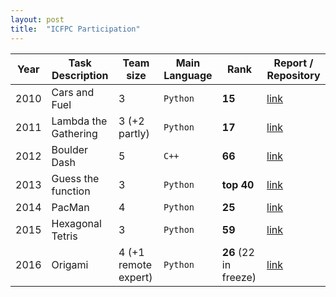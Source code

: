 ```yaml
---
layout: post
title:  "ICFPC Participation"
---
```



| Year | Task Description | Team size | Main Language | Rank | Report / Repository |
|------|------------------|-----------|----------|------|--------------------|
| 2010 | Cars and Fuel | 3 | `Python` | **15** |  [link](http://codeforces.com/blog/entry/480) |
| 2011 | Lambda the Gathering | 3 (+2 partly) | `Python` | **17** | [link](https://github.com/pankdm/icfpc-2011) |
| 2012 | Boulder Dash | 5 | `C++` | **66** | [link](https://github.com/pankdm/icfpc-2012) |
| 2013 | Guess the function | 3 | `Python` | **top 40**  | [link](https://github.com/pankdm/icfpc-2013) |
| 2014 | PacMan | 4 | `Python` | **25** | [link](https://github.com/pankdm/icfpc-2014) |
| 2015 | Hexagonal Tetris | 3 | `Python` | **59** |  [link](https://github.com/pankdm/icfpc-2015) |
| 2016 | Origami | 4 (+1 remote expert) | `Python` | **26** (22 in freeze) |  [link](https://github.com/pankdm/icfpc-2016) |
